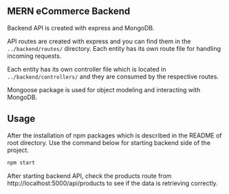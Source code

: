 ## MERN eCommerce Backend

Backend API is created with express and MongoDB.

API routes are created with express and you can find them in the `../backend/routes/` directory. Each entity has its own route file for handling incoming requests.

Each entity has its own controller file which is located in `../backend/controllers/` and they are consumed by the respective routes.

Mongoose package is used for object modeling and interacting with MongoDB.

## Usage

After the installation of npm packages which is described in the README of root directory. Use the command below for starting backend side of the project.

```bash
npm start
```

After starting backend API, check the products route from http://localhost:5000/api/products to see if the data is retrieving correctly.
